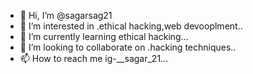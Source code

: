 - 👋 Hi, I’m @sagarsag21
- 👀 I’m interested in .ethical hacking,web devooplment..
- 🌱 I’m currently learning ethical hacking...
- 💞️ I’m looking to collaborate on .hacking techniques..
- 📫 How to reach me ig-__sagar_21...

<!---
sagarsag21/sagarsag21 is a ✨ special ✨ repository because its `README.md` (this file) appears on your GitHub profile.
You can click the Preview link to take a look at your changes.
--->
